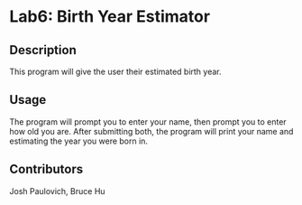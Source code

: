 # Lab6: Birth Year Estimator

## Description
This program will give the user their estimated birth year.

## Usage
The program will prompt you to enter your name, then prompt you to enter how old you are. After submitting both, the program will print your name and estimating the year you were born in.

## Contributors
Josh Paulovich,
Bruce Hu

